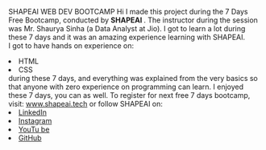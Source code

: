  SHAPEAI WEB DEV BOOTCAMP Hi I made this project during the 7 Days Free Bootcamp, conducted by <b> SHAPEAI </b>. The instructor during the session was Mr. Shaurya Sinha (a Data Analyst at Jio). I got to learn a lot during these 7 days and it was an amazing experience learning with SHAPEAI. <br>I got to have hands on experience on: <li>HTML <li>CSS <br>during these 7 days, and everything was explained from the very basics so that anyone with zero experience on programming can learn. I enjoyed these 7 days, you can as well. To register for next free 7 days bootcamp, visit: www.shapeai.tech or follow SHAPEAI on:  <li><a href="https://in.linkedin.com/company/shapeai">LinkedIn</a>     <li><a href="https://www.instagram.com/shape.ai/?hl=en">Instagram</a>    <li><a href="https://www.youtube.com/channel/UCTUvDLTW9meuDXWcbmISPdA">YouTu be</a>   <li><a href="https://github.com/shapeai">GitHub</a> 
